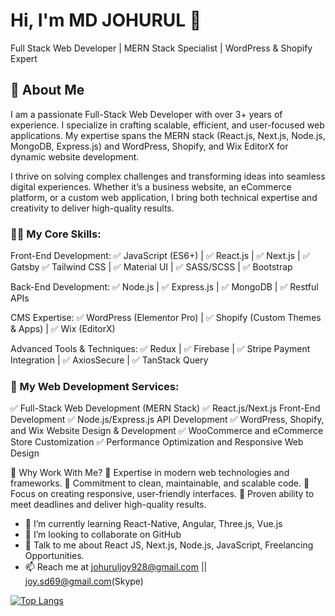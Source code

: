 
# Hi, I'm MD JOHURUL 👋
Full Stack Web Developer | MERN Stack Specialist | WordPress & Shopify Expert

## 🚀 About Me

I am a passionate Full-Stack Web Developer with over 3+ years of experience. I specialize in crafting scalable, efficient, and user-focused web applications. My expertise spans the MERN stack (React.js, Next.js, Node.js, MongoDB, Express.js) and WordPress, Shopify, and Wix EditorX for dynamic website development.

I thrive on solving complex challenges and transforming ideas into seamless digital experiences. Whether it’s a business website, an eCommerce platform, or a custom web application, I bring both technical expertise and creativity to deliver high-quality results.

### 👨‍💻 My Core Skills:
Front-End Development:
✅ JavaScript (ES6+) | ✅ React.js | ✅ Next.js | ✅ Gatsby
✅ Tailwind CSS | ✅ Material UI | ✅ SASS/SCSS | ✅ Bootstrap

Back-End Development:
✅ Node.js | ✅ Express.js | ✅ MongoDB | ✅ Restful APIs

CMS Expertise:
✅ WordPress (Elementor Pro) | ✅ Shopify (Custom Themes & Apps) | ✅ Wix (EditorX)

Advanced Tools & Techniques:
✅ Redux | ✅ Firebase | ✅ Stripe Payment Integration | ✅ AxiosSecure | ✅ TanStack Query



### 💼 My Web Development Services:
✅ Full-Stack Web Development (MERN Stack)
✅ React.js/Next.js Front-End Development
✅ Node.js/Express.js API Development
✅ WordPress, Shopify, and Wix Website Design & Development
✅ WooCommerce and eCommerce Store Customization
✅ Performance Optimization and Responsive Web Design

🌟 Why Work With Me?
🔹 Expertise in modern web technologies and frameworks.
🔹 Commitment to clean, maintainable, and scalable code.
🔹 Focus on creating responsive, user-friendly interfaces.
🔹 Proven ability to meet deadlines and deliver high-quality results.


- 🌱 I’m currently learning React-Native, Angular, Three.js, Vue.js
- 👯 I’m looking to collaborate on GitHub
- 💬 Talk to me about React JS, Next.js, Node.js, JavaScript, Freelancing Opportunities.
- 📫 Reach me at johuruljoy928@gmail.com || joy.sd69@gmail.com(Skype)


[![Top Langs](https://github-readme-stats.vercel.app/api/top-langs/?username=johuruljoy69&layout=compact)](https://github.com/anuraghazra/github-readme-stats)


